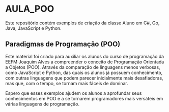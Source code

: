 

# AULA_POO
Este repositório contém exemplos de criação da classe Aluno em C#, Go, Java, JavaScript e Python.

## Paradigmas de Programação (POO)
Este material foi criado para auxiliar os alunos do curso de programação da EEFM Joaquim Alves a compreender o conceito de Programação Orientada a Objetos (POO). Através da comparação de linguagens menos verbosas, como JavaScript e Python, das quais os alunos já possuem conhecimento, com outras linguagens que podem parecer inicialmente mais desafiadoras, mas que, com o tempo, se tornam mais fáceis de dominar.

Espero que esses exemplos ajudem os alunos a aprofundar seus conhecimentos em POO e a se tornarem programadores mais versáteis em várias linguagens de programação.
